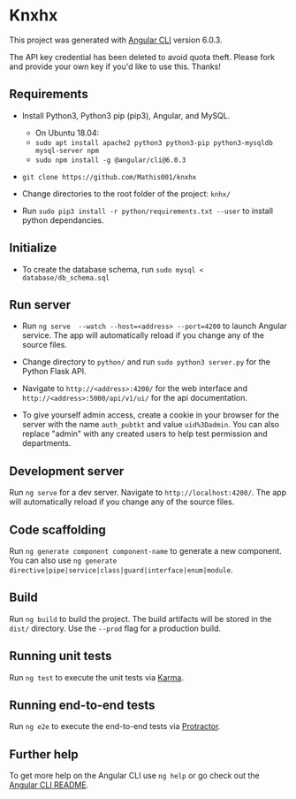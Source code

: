 # Knxhx

This project was generated with [Angular CLI](https://github.com/angular/angular-cli) version 6.0.3.

The API key credential has been deleted to avoid quota theft. Please fork and provide your own key if you'd like to use this. Thanks!

## Requirements

- Install Python3, Python3 pip (pip3), Angular, and MySQL.

    - On Ubuntu 18.04:
    - `sudo apt install apache2 python3 python3-pip python3-mysqldb mysql-server npm`
    - `sudo npm install -g @angular/cli@6.0.3`

- `git clone https://github.com/Mathis001/knxhx`

- Change directories to the root folder of the project: `knhx/`

- Run `sudo pip3 install -r python/requirements.txt --user` to install python dependancies.

## Initialize

- To create the database schema, run `sudo mysql < database/db_schema.sql`

## Run server

- Run `ng serve  --watch --host=<address> --port=4200` to launch Angular service. The app will automatically reload if you change any of the source files.

- Change directory to `python/` and run `sudo python3 server.py` for the Python Flask API.

- Navigate to `http://<address>:4200/` for the web interface and `http://<address>:5000/api/v1/ui/` for the api documentation.

- To give yourself admin access, create a cookie in your browser for the server with the name `auth_pubtkt` and value `uid%3Dadmin`. You can also replace "admin" with any created users to help test permission and departments.
## Development server

Run `ng serve` for a dev server. Navigate to `http://localhost:4200/`. The app will automatically reload if you change any of the source files.

## Code scaffolding

Run `ng generate component component-name` to generate a new component. You can also use `ng generate directive|pipe|service|class|guard|interface|enum|module`.

## Build

Run `ng build` to build the project. The build artifacts will be stored in the `dist/` directory. Use the `--prod` flag for a production build.

## Running unit tests

Run `ng test` to execute the unit tests via [Karma](https://karma-runner.github.io).

## Running end-to-end tests

Run `ng e2e` to execute the end-to-end tests via [Protractor](http://www.protractortest.org/).

## Further help

To get more help on the Angular CLI use `ng help` or go check out the [Angular CLI README](https://github.com/angular/angular-cli/blob/master/README.md).
